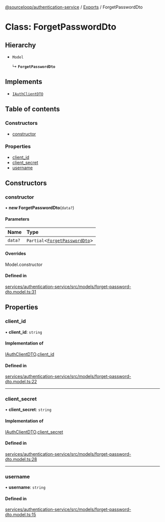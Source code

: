 [@sourceloop/authentication-service](../README.md) / [Exports](../modules.md) / ForgetPasswordDto

# Class: ForgetPasswordDto

## Hierarchy

- `Model`

  ↳ **`ForgetPasswordDto`**

## Implements

- [`IAuthClientDTO`](../interfaces/IAuthClientDTO.md)

## Table of contents

### Constructors

- [constructor](ForgetPasswordDto.md#constructor)

### Properties

- [client\_id](ForgetPasswordDto.md#client_id)
- [client\_secret](ForgetPasswordDto.md#client_secret)
- [username](ForgetPasswordDto.md#username)

## Constructors

### constructor

• **new ForgetPasswordDto**(`data?`)

#### Parameters

| Name | Type |
| :------ | :------ |
| `data?` | `Partial`<[`ForgetPasswordDto`](ForgetPasswordDto.md)\> |

#### Overrides

Model.constructor

#### Defined in

[services/authentication-service/src/models/forget-password-dto.model.ts:31](https://github.com/sourcefuse/loopback4-microservice-catalog/blob/00e854d46/services/authentication-service/src/models/forget-password-dto.model.ts#L31)

## Properties

### client\_id

• **client\_id**: `string`

#### Implementation of

[IAuthClientDTO](../interfaces/IAuthClientDTO.md).[client_id](../interfaces/IAuthClientDTO.md#client_id)

#### Defined in

[services/authentication-service/src/models/forget-password-dto.model.ts:22](https://github.com/sourcefuse/loopback4-microservice-catalog/blob/00e854d46/services/authentication-service/src/models/forget-password-dto.model.ts#L22)

___

### client\_secret

• **client\_secret**: `string`

#### Implementation of

[IAuthClientDTO](../interfaces/IAuthClientDTO.md).[client_secret](../interfaces/IAuthClientDTO.md#client_secret)

#### Defined in

[services/authentication-service/src/models/forget-password-dto.model.ts:28](https://github.com/sourcefuse/loopback4-microservice-catalog/blob/00e854d46/services/authentication-service/src/models/forget-password-dto.model.ts#L28)

___

### username

• **username**: `string`

#### Defined in

[services/authentication-service/src/models/forget-password-dto.model.ts:15](https://github.com/sourcefuse/loopback4-microservice-catalog/blob/00e854d46/services/authentication-service/src/models/forget-password-dto.model.ts#L15)
